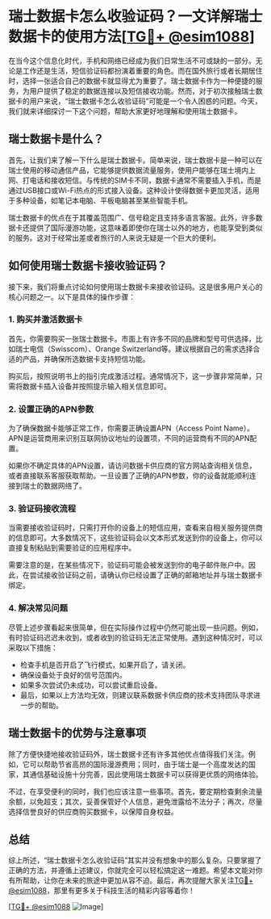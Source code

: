# 瑞士数据卡怎么收验证码？一文详解瑞士数据卡的使用方法[[TG💪+ @esim1088](https://t.me/s/esim1088)]

在当今这个信息化时代，手机和网络已经成为我们日常生活不可或缺的一部分。无论是工作还是生活，短信验证码都扮演着重要的角色。而在国外旅行或者长期居住时，选择一张适合自己的数据卡就显得尤为重要了。瑞士数据卡作为一种便捷的服务，为用户提供了稳定的数据连接以及短信接收功能。然而，对于初次接触瑞士数据卡的用户来说，“瑞士数据卡怎么收验证码”可能是一个令人困惑的问题。今天，我们就来详细探讨一下这个问题，帮助大家更好地理解和使用瑞士数据卡。

## 瑞士数据卡是什么？

首先，让我们来了解一下什么是瑞士数据卡。简单来说，瑞士数据卡是一种可以在瑞士使用的移动通信产品，它能够提供数据流量服务，使用户能够在瑞士境内上网、打电话和接收短信。与传统的SIM卡不同，数据卡通常不需要插入手机，而是通过USB接口或Wi-Fi热点的形式接入设备。这种设计使得数据卡更加灵活，适用于多种设备，如笔记本电脑、平板电脑甚至某些智能手机。

瑞士数据卡的优点在于其覆盖范围广、信号稳定且支持多语言客服。此外，许多数据卡还提供了国际漫游功能，这意味着即使你在瑞士以外的地方，也能享受到类似的服务。这对于经常出差或者旅行的人来说无疑是一个巨大的便利。

## 如何使用瑞士数据卡接收验证码？

接下来，我们将重点讨论如何使用瑞士数据卡来接收验证码。这是很多用户关心的核心问题之一。以下是具体的操作步骤：

### 1. 购买并激活数据卡

首先，你需要购买一张瑞士数据卡。市面上有许多不同的品牌和型号可供选择，比如瑞士电信（Swisscom）、Orange Switzerland等。建议根据自己的需求选择合适的产品，并确保所选数据卡支持短信功能。

购买后，按照说明书上的指引完成激活过程。通常情况下，这一步骤非常简单，只需将数据卡插入设备并按照提示输入相关信息即可。

### 2. 设置正确的APN参数

为了确保数据卡能够正常工作，你需要正确设置APN（Access Point Name）。APN是运营商用来识别互联网协议地址的设置项，不同的运营商有不同的APN配置。

如果你不确定具体的APN设置，请访问数据卡供应商的官方网站查询相关信息，或者直接联系客服获取帮助。一旦设置了正确的APN参数，你的设备就能顺利连接到瑞士的数据网络了。

### 3. 验证码接收流程

当需要接收验证码时，只需打开你的设备上的短信应用，查看来自相关服务提供商的信息即可。大多数情况下，这些验证码会以文本形式发送到你的设备上，你可以直接复制粘贴到需要验证的应用程序中。

需要注意的是，在某些情况下，验证码可能会被发送到你的电子邮件账户中。因此，在尝试接收验证码之前，请确认你已经设置了正确的邮箱地址并与瑞士数据卡绑定。

### 4. 解决常见问题

尽管上述步骤看起来很简单，但在实际操作过程中仍然可能出现一些问题。例如，有时验证码迟迟未收到，或者收到的验证码无法正常使用。遇到这种情况时，可以采取以下措施：

- 检查手机是否开启了飞行模式，如果开启了，请关闭。
- 确保设备处于良好的信号范围内。
- 如果多次尝试仍未成功，可以尝试重启设备。
- 最后，如果以上方法均无效，则建议联系数据卡供应商的技术支持团队寻求进一步的帮助。

## 瑞士数据卡的优势与注意事项

除了方便快捷地接收验证码外，瑞士数据卡还有许多其他优点值得我们关注。例如，它可以帮助节省高昂的国际漫游费用；同时，由于瑞士是一个高度发达的国家，其通信基础设施十分完善，因此使用瑞士数据卡可以获得更优质的网络体验。

不过，在享受便利的同时，我们也应该注意一些事项。首先，要定期检查剩余流量余额，以免超支；其次，妥善保管好个人信息，避免泄露给不法分子；再次，尽量选择信誉良好的供应商购买数据卡，以保障自身权益。

## 总结

综上所述，“瑞士数据卡怎么收验证码”其实并没有想象中的那么复杂。只要掌握了正确的方法，并遵循上述建议，你就完全可以轻松搞定这一难题。希望本文能对你有所帮助，让你在未来的旅途中更加从容不迫。最后，再次提醒大家关注[TG💪+ @esim1088](https://t.me/s/esim1088)，那里有更多关于科技生活的精彩内容等着你！

[[TG💪+ @esim1088](https://t.me/s/esim1088) ![Image](https://i.postimg.cc/4NQfJmqS/Snipaste-2025-05-13-00-14-12.png)]
